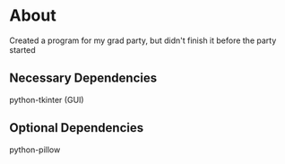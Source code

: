 # About
Created a program for my grad party, but didn't finish it before the party started

## Necessary Dependencies
python-tkinter (GUI)

## Optional Dependencies
python-pillow